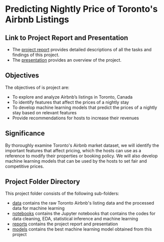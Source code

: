 # Predicting Nightly Price of Toronto's Airbnb Listings 

## Link to Project Report and Presentation
- The [project report](https://github.com/georgecctang/capstone_project_1/blob/master/reports/George_CP1_Final_Report.pdf) provides  detailed descriptions of all the tasks and findings of this project.
- The [presentation](https://github.com/georgecctang/capstone_project_1/blob/master/reports/George_CP1_Presentation.pdf) provides an overview of the project.

## Objectives
The objectives of is project are:
-	To explore and analyze Airbnb’s listings in Toronto, Canada
-	To identify features that affect the prices of a nightly stay
-	To develop machine learning models that predict the prices of a nightly stay based on relevant features
- Provide recommendations for hosts to increase their revenues

## Significance  
By thoroughly examine Toronto's Airbnb market dataset, we will identify the important features that affect pricing, which the hosts can use as a reference to modify their properties or booking policy. We will also develop machine learning models that can be used by the hosts to set fair and competitive prices.


## Project Folder Directory
This project folder consists of the following sub-folders:
- [data](https://github.com/georgecctang/capstone_project_1/tree/master/data) contains the raw Toronto Airbnb's listing data and the processed data for machine learning
- [notebooks](https://github.com/georgecctang/capstone_project_1/tree/master/notebooks/final_report) contains the Jupyter notebooks that contains the codes for data cleaning, EDA, statistical inference and machine learning
- [reports](https://github.com/georgecctang/capstone_project_1/tree/master/reports) contains the project report and presentation
- [models](https://github.com/georgecctang/capstone_project_1/tree/master/models) contains the best machine learning model obtained from this project
